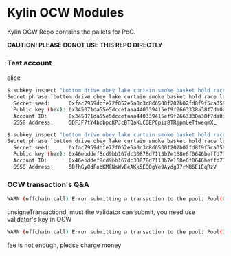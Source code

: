 # Kylin OCW Modules

Kylin OCW Repo contains the pallets for PoC.

**CAUTION! PLEASE DONOT USE THIS REPO DIRECTLY**

### Test account
alice
```bash
$ subkey inspect "bottom drive obey lake curtain smoke basket hold race lonely fit walk" --scheme ed25519
Secret phrase `bottom drive obey lake curtain smoke basket hold race lonely fit walk` is account:
  Secret seed:      0xfac7959dbfe72f052e5a0c3c8d6530f202b02fd8f9f5ca3580ec8deb7797479e
  Public key (hex): 0x345071da55e5dccefaaa440339415ef9f2663338a38f7da0df21be5ab4e055ef
  Account ID:       0x345071da55e5dccefaaa440339415ef9f2663338a38f7da0df21be5ab4e055ef
  SS58 Address:     5DFJF7tY4bpbpcKPJcBTQaKuCDEPCpiz8TRjpmLeTtweqmXL

$ subkey inspect "bottom drive obey lake curtain smoke basket hold race lonely fit walk" --scheme  sr25519
Secret phrase `bottom drive obey lake curtain smoke basket hold race lonely fit walk` is account:
  Secret seed:      0xfac7959dbfe72f052e5a0c3c8d6530f202b02fd8f9f5ca3580ec8deb7797479e
  Public key (hex): 0x46ebddef8cd9bb167dc30878d7113b7e168e6f0646beffd77d69d39bad76b47a
  Account ID:       0x46ebddef8cd9bb167dc30878d7113b7e168e6f0646beffd77d69d39bad76b47a
  SS58 Address:     5DfhGyQdFobKM8NsWvEeAKk5EQQgYe9AydgJ7rMB6E1EqRzV

```

### OCW transaction's Q&A
```bash
WARN (offchain call) Error submitting a transaction to the pool: Pool(UnknownTransaction(UnknownTransaction::NoUnsignedValidator))
```
unsigneTransactiond, must the validator can submit, you need use validator's key in OCW

```bash
WARN (offchain call) Error submitting a transaction to the pool: Pool(InvalidTransaction(InvalidTransaction::Payment)) 
```
fee is not enough, please charge money
